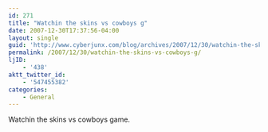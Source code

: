 ```yaml
---
id: 271
title: "Watchin the skins vs cowboys g"
date: 2007-12-30T17:37:56-04:00
layout: single
guid: 'http://www.cyberjunx.com/blog/archives/2007/12/30/watchin-the-skins-vs-cowboys-g/'
permalink: /2007/12/30/watchin-the-skins-vs-cowboys-g/
ljID:
    - '438'
aktt_twitter_id:
    - '547455382'
categories:
    - General
---
```


Watchin the skins vs cowboys game.